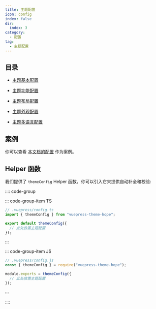 ```yaml
---
title: 主题配置
icon: config
index: false
dir:
  index: 3
category:
  - 配置
tag:
  - 主题配置
---
```


## 目录

- [主题基本配置](basic.md)

- [主题功能配置](feature.md)

- [主题布局配置](layout.md)

- [主题外观配置](apperance.md)

- [主题多语言配置](i18n.md)

## 案例

你可以查看 [本文档的配置][docs-config] 作为案例。

## Helper 函数

我们提供了 `themeConfig` Helper 函数，你可以引入它来提供自动补全和校验:

:::: code-group

::: code-group-item TS

```ts
// .vuepress/config.ts
import { themeConfig } from "vuepress-theme-hope";

export default themeConfig({
  // 此处放置主题配置
});
```

:::

::: code-group-item JS

```js
// .vuepress/config.js
const { themeConfig } = require("vuepress-theme-hope");

module.exports = themeConfig({
  // 此处放置主题配置
});
```

:::

::::

[docs-config]: https://github.com/vuepress-theme-hope/vuepress-theme-hope/blob/main/docs/theme/src/.vuepress/themeConfig.ts
